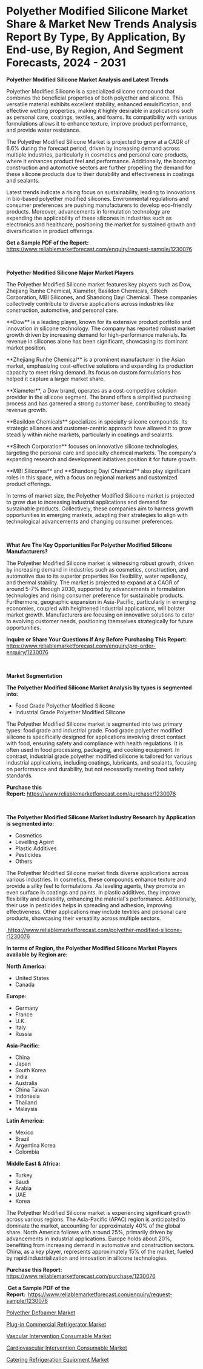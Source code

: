 <p><h1>Polyether Modified Silicone Market Share & Market New Trends Analysis Report By Type, By Application, By End-use, By Region, And Segment Forecasts, 2024 - 2031</h1></p><p><strong>Polyether Modified Silicone Market Analysis and Latest Trends</strong></p>
<p><p>Polyether Modified Silicone is a specialized silicone compound that combines the beneficial properties of both polyether and silicone. This versatile material exhibits excellent stability, enhanced emulsification, and effective wetting properties, making it highly desirable in applications such as personal care, coatings, textiles, and foams. Its compatibility with various formulations allows it to enhance texture, improve product performance, and provide water resistance.</p><p>The Polyether Modified Silicone Market is projected to grow at a CAGR of 6.6% during the forecast period, driven by increasing demand across multiple industries, particularly in cosmetics and personal care products, where it enhances product feel and performance. Additionally, the booming construction and automotive sectors are further propelling the demand for these silicone products due to their durability and effectiveness in coatings and sealants.</p><p>Latest trends indicate a rising focus on sustainability, leading to innovations in bio-based polyether modified silicones. Environmental regulations and consumer preferences are pushing manufacturers to develop eco-friendly products. Moreover, advancements in formulation technology are expanding the applicability of these silicones in industries such as electronics and healthcare, positioning the market for sustained growth and diversification in product offerings.</p></p>
<p><strong>Get a Sample PDF of the Report:&nbsp;</strong> <a href="https://www.reliablemarketforecast.com/enquiry/request-sample/1230076?utm_campaign=1159&utm_medium=2&utm_source=Github&utm_content=ia&utm_term=10112024&utm_id=polyether-modified-silicone">https://www.reliablemarketforecast.com/enquiry/request-sample/1230076</a></p>
<p>&nbsp;</p>
<p><strong>Polyether Modified Silicone Major Market Players</strong></p>
<p><p>The Polyether Modified Silicone market features key players such as Dow, Zhejiang Runhe Chemical, Xiameter, Basildon Chemicals, Siltech Corporation, MBI Silicones, and Shandong Dayi Chemical. These companies collectively contribute to diverse applications across industries like construction, automotive, and personal care.</p><p>**Dow** is a leading player, known for its extensive product portfolio and innovation in silicone technology. The company has reported robust market growth driven by increasing demand for high-performance materials. Its revenue in silicones alone has been significant, showcasing its dominant market position.</p><p>**Zhejiang Runhe Chemical** is a prominent manufacturer in the Asian market, emphasizing cost-effective solutions and expanding its production capacity to meet rising demand. Its focus on custom formulations has helped it capture a larger market share.</p><p>**Xiameter**, a Dow brand, operates as a cost-competitive solution provider in the silicone segment. The brand offers a simplified purchasing process and has garnered a strong customer base, contributing to steady revenue growth.</p><p>**Basildon Chemicals** specializes in specialty silicone compounds. Its strategic alliances and customer-centric approach have allowed it to grow steadily within niche markets, particularly in coatings and sealants.</p><p>**Siltech Corporation** focuses on innovative silicone technologies, targeting the personal care and specialty chemical markets. The company's expanding research and development initiatives position it for future growth.</p><p>**MBI Silicones** and **Shandong Dayi Chemical** also play significant roles in this space, with a focus on regional markets and customized product offerings.</p><p>In terms of market size, the Polyether Modified Silicone market is projected to grow due to increasing industrial applications and demand for sustainable products. Collectively, these companies aim to harness growth opportunities in emerging markets, adapting their strategies to align with technological advancements and changing consumer preferences.</p></p>
<p>&nbsp;</p>
<p><strong>What Are The Key Opportunities For Polyether Modified Silicone Manufacturers?</strong></p>
<p><p>The Polyether Modified Silicone market is witnessing robust growth, driven by increasing demand in industries such as cosmetics, construction, and automotive due to its superior properties like flexibility, water repellency, and thermal stability. The market is projected to expand at a CAGR of around 5-7% through 2030, supported by advancements in formulation technologies and rising consumer preference for sustainable products. Furthermore, geographic expansion in Asia-Pacific, particularly in emerging economies, coupled with heightened industrial applications, will bolster market growth. Manufacturers are focusing on innovative solutions to cater to evolving customer needs, positioning themselves strategically for future opportunities.</p></p>
<p><strong>Inquire or Share Your Questions If Any Before Purchasing This Report:</strong> <a href="https://www.reliablemarketforecast.com/enquiry/pre-order-enquiry/1230076?utm_campaign=1159&utm_medium=2&utm_source=Github&utm_content=ia&utm_term=10112024&utm_id=polyether-modified-silicone">https://www.reliablemarketforecast.com/enquiry/pre-order-enquiry/1230076</a></p>
<p>&nbsp;</p>
<p><strong>Market Segmentation</strong></p>
<p><strong>The Polyether Modified Silicone Market Analysis by types is segmented into:</strong></p>
<p><ul><li>Food Grade Polyether Modified Silicone</li><li>Industrial Grade Polyether Modified Silicone</li></ul></p>
<p><p>The Polyether Modified Silicone market is segmented into two primary types: food grade and industrial grade. Food grade polyether modified silicone is specifically designed for applications involving direct contact with food, ensuring safety and compliance with health regulations. It is often used in food processing, packaging, and cooking equipment. In contrast, industrial grade polyether modified silicone is tailored for various industrial applications, including coatings, lubricants, and sealants, focusing on performance and durability, but not necessarily meeting food safety standards.</p></p>
<p><strong>Purchase this Report:&nbsp;</strong><a href="https://www.reliablemarketforecast.com/purchase/1230076?utm_campaign=1159&utm_medium=2&utm_source=Github&utm_content=ia&utm_term=10112024&utm_id=polyether-modified-silicone">https://www.reliablemarketforecast.com/purchase/1230076</a></p>
<p>&nbsp;</p>
<p><strong>The Polyether Modified Silicone Market Industry Research by Application is segmented into:</strong></p>
<p><ul><li>Cosmetics</li><li>Levelling Agent</li><li>Plastic Additives</li><li>Pesticides</li><li>Others</li></ul></p>
<p><p>The Polyether Modified Silicone market finds diverse applications across various industries. In cosmetics, these compounds enhance texture and provide a silky feel to formulations. As leveling agents, they promote an even surface in coatings and paints. In plastic additives, they improve flexibility and durability, enhancing the material's performance. Additionally, their use in pesticides helps in spreading and adhesion, improving effectiveness. Other applications may include textiles and personal care products, showcasing their versatility across multiple sectors.</p></p>
<p><a href="https://www.reliablemarketforecast.com/polyether-modified-silicone-r1230076?utm_campaign=1159&utm_medium=2&utm_source=Github&utm_content=ia&utm_term=10112024&utm_id=polyether-modified-silicone">&nbsp;https://www.reliablemarketforecast.com/polyether-modified-silicone-r1230076</a></p>
<p><strong>In terms of Region, the Polyether Modified Silicone Market Players available by Region are:</strong></p>
<p>
    <p> <strong> North America: </strong>
        <ul>
            <li>United States</li>
            <li>Canada</li>
        </ul>
        </p> 
    <p> <strong> Europe: </strong>
        <ul>
            <li>Germany</li>
            <li>France</li>
            <li>U.K.</li>
            <li>Italy</li>
            <li>Russia</li>
        </ul>
        </p> 
    <p> <strong> Asia-Pacific: </strong>
        <ul>
            <li>China</li>
            <li>Japan</li>
            <li>South Korea</li>
            <li>India</li>
            <li>Australia</li>
            <li>China Taiwan</li>
            <li>Indonesia</li>
            <li>Thailand</li>
            <li>Malaysia</li>
        </ul>
        </p> 
    <p> <strong> Latin America: </strong>
        <ul>
            <li>Mexico</li>
            <li>Brazil</li>
            <li>Argentina Korea</li>
            <li>Colombia</li>
        </ul>
        </p> 
    <p> <strong> Middle East & Africa: </strong>
        <ul>
            <li>Turkey</li>
            <li>Saudi</li>
            <li>Arabia</li>
            <li>UAE</li>
            <li>Korea</li>
        </ul>
    </p>
    </p>
<p><p>The Polyether Modified Silicone market is experiencing significant growth across various regions. The Asia-Pacific (APAC) region is anticipated to dominate the market, accounting for approximately 40% of the global share. North America follows with around 25%, primarily driven by advancements in industrial applications. Europe holds about 20%, benefiting from increasing demand in automotive and construction sectors. China, as a key player, represents approximately 15% of the market, fueled by rapid industrialization and innovation in silicone technologies.</p></p>
<p><strong>Purchase this Report: </strong><a href="https://www.reliablemarketforecast.com/purchase/1230076?utm_campaign=1159&utm_medium=2&utm_source=Github&utm_content=ia&utm_term=10112024&utm_id=polyether-modified-silicone">https://www.reliablemarketforecast.com/purchase/1230076</a></p>
<p>&nbsp;<strong>Get a Sample PDF of the Report:&nbsp;&nbsp;</strong><a href="https://www.reliablemarketforecast.com/enquiry/request-sample/1230076?utm_campaign=1159&utm_medium=2&utm_source=Github&utm_content=ia&utm_term=10112024&utm_id=polyether-modified-silicone">https://www.reliablemarketforecast.com/enquiry/request-sample/1230076</a></p>
<p><strong></strong></p>
<p><p><a href="https://github.com/kric8bmkinds/Market-Research-Report-List-1/blob/main/polyether-defoamer-market.md?utm_campaign=1159&utm_medium=2&utm_source=Github&utm_content=ia&utm_term=10112024&utm_id=polyether-modified-silicone">Polyether Defoamer Market</a></p><p><a href="https://www.linkedin.com/pulse/plug-in-commercial-refrigerator-industry-sector-market-akwle?utm_campaign=1159&utm_medium=2&utm_source=Github&utm_content=ia&utm_term=10112024&utm_id=polyether-modified-silicone">Plug-in Commercial Refrigerator Market</a></p><p><a href="https://issuu.com/reportprime-2/docs/vascular-intervention-consumable-ma_2cf6289f9394a2?utm_campaign=1159&utm_medium=2&utm_source=Github&utm_content=ia&utm_term=10112024&utm_id=polyether-modified-silicone">Vascular Intervention Consumable Market</a></p><p><a href="https://issuu.com/reportprime-2/docs/cardiovascular-intervention-consuma_9b31520491d46d?utm_campaign=1159&utm_medium=2&utm_source=Github&utm_content=ia&utm_term=10112024&utm_id=polyether-modified-silicone">Cardiovascular Intervention Consumable Market</a></p><p><a href="https://www.linkedin.com/pulse/future-innovation-global-catering-refrigeration-equipment-k3nae?utm_campaign=1159&utm_medium=2&utm_source=Github&utm_content=ia&utm_term=10112024&utm_id=polyether-modified-silicone">Catering Refrigeration Equipment Market</a></p></p>